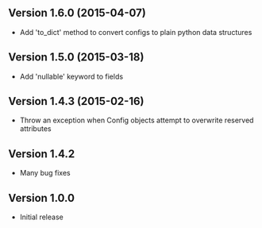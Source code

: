 Version 1.6.0 (2015-04-07)
--------------------------
* Add 'to_dict' method to convert configs to plain python data structures

Version 1.5.0 (2015-03-18)
--------------------------
* Add 'nullable' keyword to fields

Version 1.4.3 (2015-02-16)
--------------------------
* Throw an exception when Config objects attempt to overwrite reserved
  attributes

Version 1.4.2
-------------
* Many bug fixes

Version 1.0.0
-------------
* Initial release
